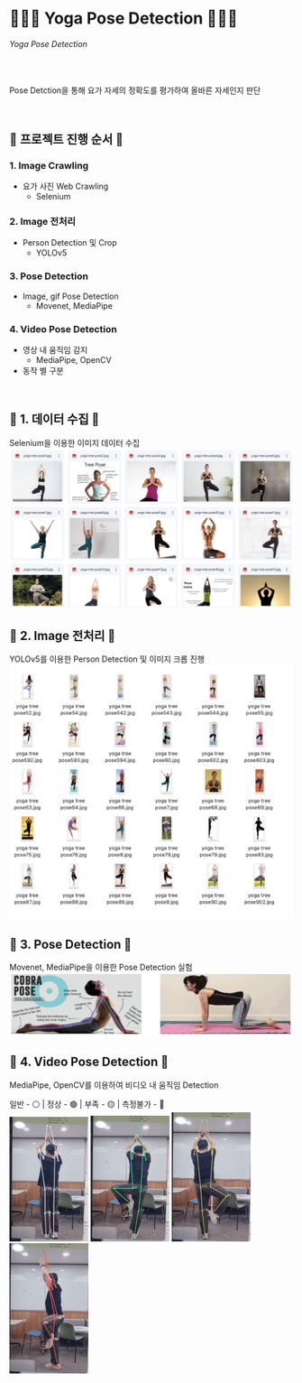 # 🧘🏻‍♀️ Yoga Pose Detection 🧘🏻‍♀️
###### Yoga Pose Detection
<br>

Pose Detction을 통해 요가 자세의 정확도를 평가하여 올바른 자세인지 판단

<br>

## __📌 프로젝트 진행 순서 📌__
### 1. Image Crawling
* 요가 사진 Web Crawling
    * Selenium
### 2. Image 전처리
* Person Detection 및 Crop
    * YOLOv5
### 3. Pose Detection
* Image, gif Pose Detection
    * Movenet, MediaPipe
### 4. Video Pose Detection
* 영상 내 움직임 감지
    * MediaPipe, OpenCV
* 동작 별 구분

<br>

## __📌 1. 데이터 수집 📌__
<!-- __1) Image Crawling__ -->
<!-- <a href="https://drive.google.com/drive/folders/1Ciq-_KrDGRHzgdnoVzq0FdU93TGDZN-B"> 구글 드라이브 </a> -->
Selenium을 이용한 이미지 데이터 수집
<img src="./readme/1-1.png" width="600">
<br>

## __📌 2. Image 전처리 📌__
<!-- __1) Person Detection__ -->
YOLOv5를 이용한 Person Detection 및 이미지 크롭 진행
<img src="./readme/3-1.png" width="600">
<br>

## __📌 3. Pose Detection 📌__
Movenet, MediaPipe을 이용한 Pose Detection 실험
<img src="./readme/3-2.png" width="600">
<br>

## __📌 4. Video Pose Detection 📌__
MediaPipe, OpenCV를 이용하여 비디오 내 움직임 Detection
<!-- 평상시 - 흰색 | 정상 - 초록색 | 부족 - 노란색 | 측정불가 - 빨간색 -->
일반 - ⚪️ | 정상 - 🟢 | 부족 - 🟡 | 측정불가 - 🔴
<br>
<img src="./readme/2-1.png" width="140"> <img src="./readme/2-2.png" width="140"> <img src="./readme/2-3.png" width="140"> <img src="./readme/2-4.png" width="140">
<br>
<br>
